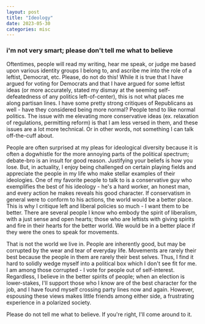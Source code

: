 ```yaml
---
layout: post
title: "Ideology"
date: 2023-05-30
categories: misc
---
```


### i'm not very smart; please don't tell me what to believe

Oftentimes, people will read my writing, hear me speak, or judge me based upon various identity groups I belong to, and ascribe me into the role of a leftist, Democrat, etc. Please, do not do this! While it is true that I have argued for voting for Democrats and that I have argued for some leftist ideas (or more accurately, stated my dismay at the seeming self-defeatedness of any politics left-of-center), this is not what places me along partisan lines. I have some pretty strong critiques of Republicans as well - have they considered being more normal? People tend to like normal politics. The issue with me elevating more conservative ideas (ex. relaxation of regulations, permitting reform) is that I am less versed in them, and these issues are a lot more technical. Or in other words, not something I can talk off-the-cuff about.

People are often surprised at my pleas for ideological diversity because it is often a dogwhistle for the more annoying parts of the political spectrum; debate-bro is an insult for good reason. Justifying your beliefs is how you lose. But, in actuality, I enjoy being challenged on certain playing fields and appreciate the people in my life who make stellar examples of their ideologies. One of my favorite people to talk to is a conservative guy who exemplifies the best of his ideology - he's a hard worker, an honest man, and every action he makes reveals his good character. If conservatism in general were to conform to his actions, the world would be a better place. This is why I critique left and liberal policies so much - I want them to be better. There are several people I know who embody the spirit of liberalism, with a just sense and open hearts; those who are leftists with giving spirits and fire in their hearts for the better world. We would be in a better place if they were the ones to speak for movements.

That is not the world we live in. People are inherently good, but may be corrupted by the wear and tear of everyday life. Movements are rarely their best because the people in them are rarely their best selves. Thus, I find it hard to solidly wedge myself into a political box which I don't see fit for me. I am among those corrupted - I vote for people out of self-interest. Regardless, I believe in the better spirits of people; when an election is lower-stakes, I'll support those who I know are of the best character for the job, and I have found myself crossing party lines now and again. However, espousing these views makes little friends among either side, a frustrating experience in a polarized society.

Please do not tell me what to believe. If you're right, I'll come around to it.
